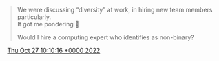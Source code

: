 > We were discussing “diversity” at work, in hiring new team members particularly\.  
> It got me pondering 🤔   
>   
> Would I hire a computing expert who identifies as non\-binary?

<img src="../../media/tweet.ico" width="12" /> [Thu Oct 27 10:10:16 +0000 2022](https://twitter.com/DromerDenker/status/1585574592483131392)